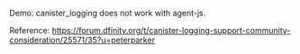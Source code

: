 Demo: canister_logging does not work with agent-js.

Reference: https://forum.dfinity.org/t/canister-logging-support-community-consideration/25571/35?u=peterparker